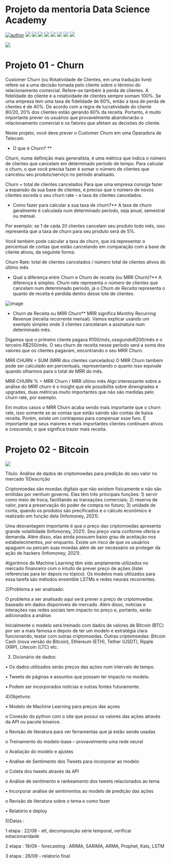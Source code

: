 # Projeto da mentoria Data Science Academy

[![author](https://img.shields.io/badge/author-RafaelGallo-red.svg)](https://github.com/RafaelGallo?tab=repositories) 
[![](https://img.shields.io/badge/python-3.7+-blue.svg)](https://www.python.org/downloads/release/python-374/) 
[![](https://img.shields.io/badge/Pandas-blue.svg)](https://pandas.pydata.org/) 
[![](https://img.shields.io/badge/Matplotlib-blue.svg)](https://matplotlib.org/)
[![](https://img.shields.io/badge/plotly-green.svg)](https://plotly.com/)
[![](https://img.shields.io/badge/Seaborn-green.svg)](https://seaborn.pydata.org/)
[![](https://img.shields.io/badge/Matplotlib-orange.svg)](https://scikit-learn.org/stable/) 
[![](https://img.shields.io/badge/Scikit_Learn-green.svg)](https://scikit-learn.org/stable/)
[![](https://img.shields.io/badge/Numpy-White.svg)](https://numpy.org/)

![](https://github.com/RafaelGallo/Mentoria-machine-learning---DSA-2021/blob/main/src/25332.jpg)

# Projeto 01 - Churn
Customer Churn (ou Rotatividade de Clientes, em uma tradução livre) refere-se a uma decisão tomada pelo cliente sobre o término do relacionamento comercial. Refere-se também à perda de clientes. A fidelidade do cliente e a rotatividade de clientes sempre somam 100%. Se uma empresa tem uma taxa de fidelidade de 60%, então a taxa de perda de clientes é de 40%. De acordo com a regra de lucratividade do cliente 80/20, 20% dos clientes estão gerando 80% da receita. Portanto, é muito importante prever os usuários que provavelmente abandonarão o relacionamento comercial e os fatores que afetam as decisões do cliente.

Neste projeto, você deve prever o Customer Churn em uma Operadora de Telecom.

* O que é Churn? **

Churn, numa definição mais generalista, é uma métrica que indica o número de clientes que cancelam em determinado período de tempo. Para calcular o churn, o que você precisa fazer é somar o número de clientes que cancelou seu produto/serviço no período analisado.

Churn = total de clientes cancelados
Para que uma empresa consiga fazer a expansão da sua base de clientes, é preciso que o número de novos clientes exceda o seu churn rate – a taxa de clientes cancelados.

* Como fazer para calcular a sua taxa de churn?**
A taxa de churn geralmente é calculada num determinado período, seja anual, semestral ou mensal.

Por exemplo: se 1 de cada 20 clientes cancelam seu produto todo mês, isso representa que a taxa de churn para seu produto será de 5%.

Você também pode calcular a taxa de churn, que irá representar o percentual de contas que estão cancelando em comparação com a base de cliente ativos, da seguinte forma:

Churn Rate: total de clientes cancelados / número total de clientes ativos do último mês

* Qual a diferença entre Churn e Churn de receita (ou MRR Churn)?**
A diferença é simples. *Churn rate* representa o número de clientes que cancelam num determinado período, já o *Churn de Receita* representa o quanto de receita é perdida dentro desse lote de clientes.


![image](https://user-images.githubusercontent.com/72530507/131258231-370315c1-dc6a-482d-88fd-c5aa2351944f.png)


* Churn de Receita ou MRR Churn**
MRR significa Monthly Recurring Revenue (receita recorrente mensal). Vamos explicar usando um exemplo simples onde 3 clientes cancelaram a assinatura num determinado mês.

Digamos que o primeiro cliente pagava R$100/mês, o segundo R$200/mês e o terceiro R$250/mês. O seu churn de receita nesse período será a soma dos valores que os clientes pagavam, encontrando o seu MRR Churn.

MRR CHURN = SUM (MRR dos clientes cancelados)
O MRR Churn também pode ser calculado em percentuais, representando o quanto isso equivale quando olharmos para o total de MRR do mês.

MRR CHURN % = MRR Churn / MRR último mês
Algo interessante sobre a análise do MRR churn é o insight que ele possibilita sobre downgrades e upgrades, duas métricas muito importantes que não são medidas pelo churn rate, por exemplo.

Em muitos casos o MRR Churn acaba sendo mais importante que o churn rate, isso somente se as contas que estão saindo são contas de baixa receita. Porém, existe um contrapeso para compensar esse furo. É importante que seus maiores e mais importantes clientes continuem ativos e crescendo, o que significa trazer mais receita.


# Projeto 02 - Bitcoin

![](https://github.com/RafaelGallo/Mentoria-machine-learning---DSA-2021/blob/main/project%20-%20ML/Projeto%2002%20Bitcoin/img/img_01.jpg)

Título: Análise de dados de criptomoedas para predição do seu valor no mercado
1)Descrição

Criptomoedas são moedas digitais que não existem fisicamente e não são emitidas por nenhum governo. Elas têm três principais funções: 1) servir como meio de troca, facilitando as transações comerciais; 2) reserva de valor, para a preservação do poder de compra no futuro; 3) unidade de conta, quando os produtos são precificados e o cálculo econômico é realizado em função dela (Infomoney, 2021).

Uma desvantagem importante é que o preço das criptomoedas apresenta grande volatilidade (Infomoney, 2021). Seu preço varia conforme oferta e demanda. Além disso, elas ainda possuem baixo grau de aceitação nos estabelecimentos, por enquanto. Existe um risco de que os usuários apaguem ou percam suas moedas além de ser necessário se proteger da ação de hackers (Infomoney, 2021).

Algoritmos de Machine Learning têm sido amplamente utilizados no mercado financeiro com o intuito de prever preço de ações (listei referencias para ler depois no tópico). Os modelos mais utilizados para essa tarefa são métodos ensemble LSTMs e redes neurais recorrentes.

2)Problema a ser analisado:

O problema a ser analisado aqui será prever o preço de criptomoedas baseado em dados disponíveis de mercado. Além disso, notícias e interações nas redes sociais tem impacto no preço e, portanto, serão adicionados a análise.

Inicialmente o modelo será treinado com dados de valores de Bitcoin (BTC) por ser a mais famosa e depois de ter um modelo e estratégia clara funcionando, testar com outras criptomoedas. Outras criptomoedas: Bitcoin Cash (nova versão do Bitcoin), Ethereum (ETH), Tether (USDT), Ripple (XRP), Litecoin (LTC) etc.

3) Dicionário de dados:

• Os dados utilizados serão preços das ações num intervalo de tempo.

• Tweets de páginas e assuntos que possam ter impacto no modelo.

• Podem ser incorporados notícias e outras fontes futuramente.

4)Objetivos:

• Modelo de Machine Learning para preços das açoes

o Conexão do python com o site que possui os valores das ações através da API ou pacote binance.

o Revisão de literatura para ver ferramentas que já estão sendo usadas

o Treinamento do modelo-base – provavelmente uma rede neural

o Avaliação do modelo e ajustes

• Análise de Sentimento dos Tweets para incorporar ao modelo

o Coleta dos tweets através da API

o Análise de sentimento e rankeamento dos tweets relacionados ao tema

• Incorporar análise de sentimentos ao modelo de predição das ações

o Revisão de literatura sobre o tema e como fazer

• Relatório e deploy

5)Datas :

1 etapa : 22/08 - etl, decomposição série temporal, verificar estacionaridade

2 etapa : 19/09 - forecasting : ARIMA, SARIMA, ARMA, Prophet, Kats, LSTM

3 etapa : 26/09 - relatorio final
